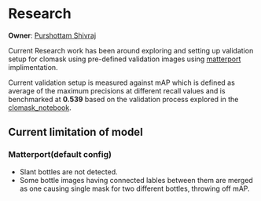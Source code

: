 # Research

**Owner**: [Purshottam Shivraj](https://github.com/pshivraj)

Current Research work has been around exploring and setting up validation setup for clomask using pre-defined validation images using [matterport](https://github.com/matterport/Mask_RCNN) implimentation. 

Current validation setup is measured against mAP which is defined as average of the maximum precisions at different recall values and is benchmarked at **0.539** based on the validation process explored in the [clomask_notebook](https://github.com/havanagrawal/clomask/blob/validation_setup/research/clomask_notebook.ipynb).

## Current limitation of model

  ### Matterport(default config)
   * Slant bottles are not detected.
   * Some bottle images having connected lables between them are merged as one causing single mask for two different bottles, throwing off mAP.
